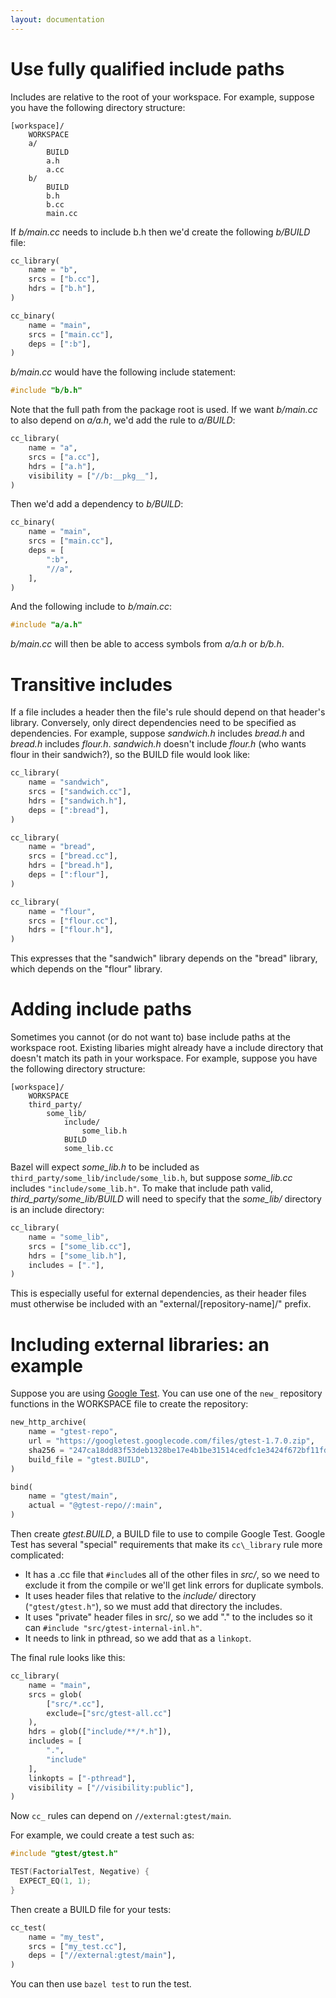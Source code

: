 ```yaml
---
layout: documentation
---
```


Use fully qualified include paths
=================================

Includes are relative to the root of your workspace. For example, suppose
you have the following directory structure:

```
[workspace]/
    WORKSPACE
    a/
        BUILD
        a.h
        a.cc
    b/
        BUILD
        b.h
        b.cc
        main.cc
```

If _b/main.cc_ needs to include b.h then we'd create the following _b/BUILD_
file:

```python
cc_library(
    name = "b",
    srcs = ["b.cc"],
    hdrs = ["b.h"],
)

cc_binary(
    name = "main",
    srcs = ["main.cc"],
    deps = [":b"],
)
```

_b/main.cc_ would have the following include statement:

```cpp
#include "b/b.h"
```

Note that the full path from the package root is used. If we want _b/main.cc_ to
also depend on _a/a.h_, we'd add the rule to _a/BUILD_:

```python
cc_library(
    name = "a",
    srcs = ["a.cc"],
    hdrs = ["a.h"],
    visibility = ["//b:__pkg__"],
)
```

Then we'd add a dependency to _b/BUILD_:

```python
cc_binary(
    name = "main",
    srcs = ["main.cc"],
    deps = [
        ":b",
        "//a",
    ],
)
```

And the following include to _b/main.cc_:

```cpp
#include "a/a.h"
```

_b/main.cc_ will then be able to access symbols from _a/a.h_ or _b/b.h_.

Transitive includes
===================

If a file includes a header then the file's rule should depend on that header's
library.  Conversely, only direct dependencies need to be specified as
dependencies.  For example, suppose _sandwich.h_ includes _bread.h_ and
_bread.h_ includes _flour.h_.  _sandwich.h_ doesn't include _flour.h_ (who wants
flour in their sandwich?), so the BUILD file would look like:

```python
cc_library(
    name = "sandwich",
    srcs = ["sandwich.cc"],
    hdrs = ["sandwich.h"],
    deps = [":bread"],
)

cc_library(
    name = "bread",
    srcs = ["bread.cc"],
    hdrs = ["bread.h"],
    deps = [":flour"],
)

cc_library(
    name = "flour",
    srcs = ["flour.cc"],
    hdrs = ["flour.h"],
)
```

This expresses that the "sandwich" library depends on the "bread" library,
which depends on the "flour" library.

Adding include paths
====================

Sometimes you cannot (or do not want to) base include paths at the workspace
root. Existing libaries might already have a include directory that doesn't
match its path in your workspace.  For example, suppose you have the following
directory structure:

```
[workspace]/
    WORKSPACE
    third_party/
        some_lib/
            include/
                some_lib.h
            BUILD
            some_lib.cc
```

Bazel will expect _some\_lib.h_ to be included as
`third_party/some_lib/include/some_lib.h`, but suppose _some\_lib.cc_ includes
`"include/some_lib.h"`.  To make that include path valid,
_third\_party/some\_lib/BUILD_ will need to specify that the _some\_lib/_
directory is an include directory:

```python
cc_library(
    name = "some_lib",
    srcs = ["some_lib.cc"],
    hdrs = ["some_lib.h"],
    includes = ["."],
)
```

This is especially useful for external dependencies, as their header files
must otherwise be included with an "external/[repository-name]/" prefix.

Including external libraries: an example
========================================

Suppose you are using [Google Test](https://code.google.com/p/googletest/). You
can use one of the `new_` repository functions in the WORKSPACE file to create
the repository:

```python
new_http_archive(
    name = "gtest-repo",
    url = "https://googletest.googlecode.com/files/gtest-1.7.0.zip",
    sha256 = "247ca18dd83f53deb1328be17e4b1be31514cedfc1e3424f672bf11fd7e0d60d",
    build_file = "gtest.BUILD",
)

bind(
    name = "gtest/main",
    actual = "@gtest-repo//:main",
)
```

Then create _gtest.BUILD_, a BUILD file to use to compile Google Test.
Google Test has several "special" requirements that make its `cc\_library` rule
more complicated:

* It has a .cc file that `#include`s all of the other files in _src/_, so we
  need to exclude it from the compile or we'll get link errors for duplicate
  symbols.
* It uses header files that relative to the _include/_ directory
  (`"gtest/gtest.h"`), so we must add that directory the includes.
* It uses "private" header files in src/, so we add "." to the includes so it
  can `#include "src/gtest-internal-inl.h"`.
* It needs to link in pthread, so we add that as a `linkopt`.

The final rule looks like this:

```python
cc_library(
    name = "main",
    srcs = glob(
        ["src/*.cc"],
        exclude=["src/gtest-all.cc"]
    ),
    hdrs = glob(["include/**/*.h"]),
    includes = [
        ".",
        "include"
    ],
    linkopts = ["-pthread"],
    visibility = ["//visibility:public"],
)
```

Now `cc_` rules can depend on `//external:gtest/main`.

For example, we could create a test such as:

```cpp
#include "gtest/gtest.h"

TEST(FactorialTest, Negative) {
  EXPECT_EQ(1, 1);
}
```

Then create a BUILD file for your tests:

```python
cc_test(
    name = "my_test",
    srcs = ["my_test.cc"],
    deps = ["//external:gtest/main"],
)
```

You can then use `bazel test` to run the test.
